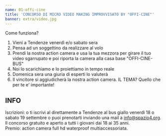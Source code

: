 ```yaml
---
name: 01-offi-cine
title: 'CONCORSO DI MICRO VIDEO MAKING IMPROVVISATO BY "OFFI-CINE"'
banner: extra/video.jpg
---
```


Come funziona?

1. Vieni a Tendenze venerdì e/o sabato sera
2. Pensa ad un soggettino da realizzare al volo
3. Prendi la nostra action camera e usa la tua mezzora per girare il tuo video sgarrupato e poi riporta la camera alla casa base "OFFI-CINE-BUS"
4. Noi lo scarichiamo e lo proiettiamo in tempo reale
5. Domenica sera una giuria di esperti lo valuterà
6. Il vincitore si aggiudicherà la nostra action camera.
IL TEMA? Quello che per te e' importante!

## INFO

Iscrizioni: o ti iscrivi al direttamente a Tendenze al bus giallo venerdì 18 o sabato 19 settembre o puoi prenotarti inviando una mail a <a href="mailto:info@spazio4.org">info@spazio4.org</a>.  
Il concorso gratuito e aperto a tutti i giovani dai 18 ai 35 anni.  
Premio: action camera full hd waterproof multiaccessoriata.

